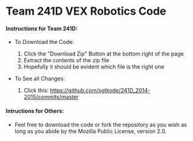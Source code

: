 Team 241D VEX Robotics Code
==============

#### Instructions for Team 241D:

* To Download the Code:
  1. Click the "Download Zip" Button at the bottom right of the page
  2. Extract the contents of the zip file
  3. Hopefully it should be evident which file is the right one

* To See all Changes:
  1. Click this: https://github.com/sgtkode/241D_2014-2015/commits/master
  

#### Intructions for Others:
  * Feel free to download the code or fork the repository as you wish as long as you abide by the Mozilla Public License, version 2.0.



